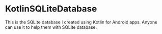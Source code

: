 # KotlinSQLiteDatabase
This is the SQLite database I created using Kotlin for Android apps. Anyone can use it to help them with SQLite database.
